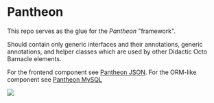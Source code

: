 # Pantheon

This repo serves as the glue for the *Pantheon* "framework".

Should contain only generic interfaces and their annotations, generic annotations, and helper classes which are used by
other Didactic Octo Barnacle elements.

For the frontend component see [Pantheon JSON](https://github.com/asutalo/pantheon-json). For the ORM-like component
see [Pantheon MySQL](https://github.com/asutalo/pantheon-mysql)

[![](https://jitpack.io/v/asutalo/pantheon.svg)](https://jitpack.io/#asutalo/pantheon)
